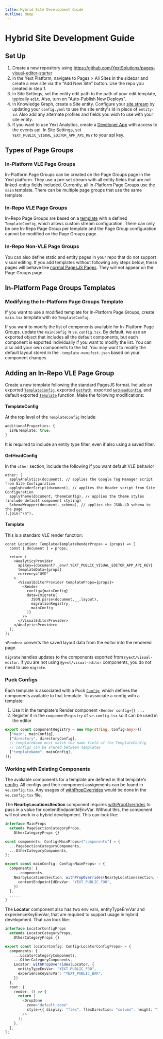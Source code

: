 ```yaml
---
title: Hybrid Site Development Guide
outline: deep
---
```


# Hybrid Site Development Guide

## Set Up

1. Create a new repository using https://github.com/YextSolutions/pages-visual-editor-starter
2. In the Yext Platform, navigate to Pages > All Sites in the sidebar and create a new site
   via the "Add New Site" button. Use the repo you created in step 1.
3. In Site Settings, set the entity edit path to the path of your edit template, typically `edit`.
   Also, turn on "Auto-Publish New Deploys".
4. In Knowledge Graph, create a Site entity.
   Configure your [site stream](https://hitchhikers.yext.com/docs/pages/site-configuration/?target=site-stream)
   by updating your `config.yaml` to use the site entity's id in place of `entity-id`.
   Also add any alternate profiles and fields you wish to use with your site entity.
5. If you want to use Yext Analytics, create a [Developer App](https://hitchhikers.yext.com/tracks/platform/pl240-developer-console/01-intro-to-the-developer-console-apps/)
   with access to the events api. In Site Settings, set `YEXT_PUBLIC_VISUAL_EDITOR_APP_API_KEY`
   to your api key.

## Types of Page Groups

### In-Platform VLE Page Groups

In-Platform Page Groups can be created on the Page Groups page in the Yext platform.
They use a pre-set stream with all entity fields that are not linked-entity fields included.
Currently, all In-Platform Page Groups use the `main` template. There can be multiple
page groups that use the same template.

### In-Repo VLE Page Groups

In-Repo Page Groups are based on a [template](https://hitchhikers.yext.com/docs/pages/templates/)
with a defined `TemplateConfig`, which allows custom stream configuration.
There can only be one In-Repo Page Group per template and the Page Group configuration
cannot be modified on the Page Groups page.

### In-Repo Non-VLE Page Groups

You can also define static and entity pages in your repo that do not support visual editing.
If you add templates without following any steps below, these pages will behave like
[normal PagesJS Pages](https://hitchhikers.yext.com/docs/pages/templates/).
They will not appear on the Page Groups page.

## In-Platform Page Groups Templates

### Modifying the In-Platform Page Groups Template

If you want to use a modified template for In-Platform Page Groups,
create `main.tsx` template with no `TemplateConfig`.

If you want to modify the list of components available for In-Platform Page Groups,
update the `mainConfig` in `ve.config.tsx`. By default, we use an exported
object that includes all the default components, but each component is exported
individually if you want to modify the list. You can also add your own components
to the list. You may want to modify the default layout stored in the
`.template-manifest.json` based on your component changes.

## Adding an In-Repo VLE Page Group

Create a new template following the standard PagesJS format.
Include an exported [`TemplateConfig`](https://hitchhikers.yext.com/docs/pages/templates/?target=stream-configuration-properties),
exported [`getPath`](https://hitchhikers.yext.com/docs/pages/templates/?target=getpath-getpath-templateprops),
exported [`GetHeadConfig`](https://hitchhikers.yext.com/docs/pages/templates/?target=getheadconfig-getheadconfig-templaterenderprops),
and default exported [`Template`](https://hitchhikers.yext.com/docs/pages/templates/?target=maintemplate-template-templaterenderprops) function.
Make the following modifications:

#### TemplateConfig

At the top level of the `TemplateConfig` include:

```ts
additionalProperties: {
  isVETemplate: true;
}
```

It is required to include an entity type filter, even if also using a saved filter.

#### GetHeadConfig

In the `other` section, include the following if you want default VLE behavior

```
other: [
  applyAnalytics(document), // applies the Google Tag Manager script from Site Configuration
  applyHeaderScript(document), // applies the Header script from Site Configuration
  applyTheme(document, themeConfig), // applies the theme styles (include default component styling)
  SchemaWrapper(document._schema), // applies the JSON-LD schema to the page
].join("\n"),
```

#### Template

This is a standard VLE render function:

```tsx
const Location: Template<TemplateRenderProps> = (props) => {
  const { document } = props;

  return (
    <AnalyticsProvider
      apiKey={document?._env?.YEXT_PUBLIC_VISUAL_EDITOR_APP_API_KEY}
      templateData={props}
      currency="USD"
    >
      <VisualEditorProvider templateProps={props}>
        <Render
          config={mainConfig}
          data={migrate(
            JSON.parse(document.__.layout),
            migrationRegistry,
            mainConfig
          )}
        />
      </VisualEditorProvider>
    </AnalyticsProvider>
  );
};
```

`<Render>` converts the saved layout data from the editor into the rendered page.

`migrate` handles updates to the components exported from `@yext/visual-editor`. If you are not using `@yext/visual-editor` components, you do not need to use `migrate`.

### Puck Configs

Each template is associated with a Puck [`Config`](https://puckeditor.com/docs/api-reference/configuration/config),
which defines the components available to that template. To associate a config with a template:

1. Use it in the template's Render component `<Render config={} ...`
2. Register it in the `componentRegistry` of `ve.config.tsx` so it can be used in the editor

```ts
export const componentRegistry = new Map<string, Config<any>>([
  ["main", mainConfig],
  ["directory", directoryConfig],
  // templateName must match the name field of the TemplateConfig
  // configs can be shared between templates
  ["templateName", mainConfig],
]);
```

### Working with Existing Components

The avaliable components for a template are defined in that template's [config](#puck-configs). All configs and their component assignments can be found in `ve.config.tsx`. Any usages of [withPropOverrides](../utils/README.md#withpropoverrides) would be done in the `ve.config.tsx` file.

The **NearbyLocationsSection** component requires [withPropOverrides](../utils/README.md#withpropoverrides) to pass in a value for contentEndpointIdEnvVar. Without this, the component will not work in a hybrid development. This can look like:

```ts
interface MainProps
  extends PageSectionCategoryProps,
    OtherCategoryProps {}

const components: Config<MainProps>["components"] = {
  ...PageSectionCategoryComponents,
  ...OtherCategoryComponents,
};

export const mainConfig: Config<MainProps> = {
  components: {
    ...components,
    NearbyLocationsSection: withPropOverrides(NearbyLocationsSection, {
      contentEndpointIdEnvVar: "YEXT_PUBLIC_FOO",
    })
  },
  .....
}
```

The **Locator** component also has two env vars, entityTypeEnvVar and experienceKeyEnvVar, that are required to support usage in hybrid development. That can look like:

```ts
interface LocatorConfigProps
  extends LocatorCategoryProps,
    OtherCategoryProps {}

export const locatorConfig: Config<LocatorConfigProps> = {
  components: {
    ...LocatorCategoryComponents,
    ...OtherCategoryComponents,
    Locator: withPropOverrides(Locator, {
      entityTypeEnvVar: "YEXT_PUBLIC_FOO",
      experienceKeyEnvVar: "YEXT_PUBLIC_BAR",
    })
  },
  root: {
    render: () => {
      return (
        <DropZone
          zone="default-zone"
          style={{ display: "flex", flexDirection: "column", height: "100vh" }}
        />
      );
    },
  },
};
```
